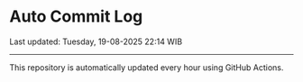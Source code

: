 # Auto Commit Log

Last updated: Tuesday, 19-08-2025 22:14 WIB

---

This repository is automatically updated every hour using GitHub Actions.
